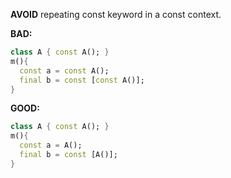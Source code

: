 
**AVOID** repeating const keyword in a const context.

**BAD:**
```dart
class A { const A(); }
m(){
  const a = const A();
  final b = const [const A()];
}
```

**GOOD:**
```dart
class A { const A(); }
m(){
  const a = A();
  final b = const [A()];
}
```

